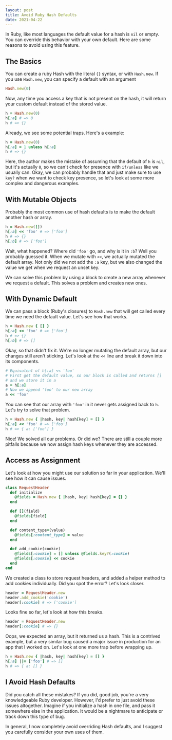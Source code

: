 ```yaml
---
layout: post
title: Avoid Ruby Hash Defaults
date: 2021-04-22
---
```


In Ruby, like most languages the default value for a hash is `nil` or empty. You
can override this behavior with your own default. Here are some reasons to avoid
using this feature.

The Basics
---------------------

You can create a ruby Hash with the literal `{}` syntax, or with `Hash.new`.
If you use `Hash.new`, you can specify a default with an argument

```ruby
Hash.new(0)
```

Now, any time you access a key that is not present on the hash, it will return
your custom default instead of the stored value.

```ruby
h = Hash.new(0)
h[:a] # => 0
h # => {}
```

Already, we see some potential traps. Here's a example:

```ruby
h = Hash.new(0)
h[:a] = 1 unless h[:a]
h # => {}
```

Here, the author makes the mistake of assuming that the default of `h` is `nil`,
but it's actually `0`, so we can't check for presence with `if/unless` like we
usually can. Okay, we can probably handle that and just make sure to use `key?`
when we want to check key presence, so let's look at some more complex and
dangerous examples.

With Mutable Objects
-------------------------

Probably the most common use of hash defaults is to make the default another
hash or array.

```ruby
h = Hash.new([])
h[:a] << 'foo' # => ['foo']
h # => {}
h[:b] # => ['foo']
```

Wait, what happened? Where did `'foo'` go, and why is it in `:b`? Well you
probably guessed it. When we mutate with `<<`, we actually mutated the default
array. Not only did we not add the `:a` key, but we also changed the value we
get when we request an unset key.

We can solve this problem by using a block to create a new array whenever we
request a default. This solves a problem and creates new ones.

With Dynamic Default
----------------------------

We can pass a block (Ruby's closures) to `Hash.new` that will get called every
time we need the default value. Let's see how that works.

```ruby
h = Hash.new { [] }
h[:a] << 'foo' # => ['foo']
h # => {}
h[:b] # => []
```

Okay, so that didn't fix it. We're no longer mutating the default array, but our
changes still aren't sticking. Let's look at the `<<` line and break it down
into its components.

```ruby
# Equivalent of h[:a] << 'foo'
# First get the default value, so our block is called and returns []
# and we store it in a
a = h[:a]
# Now we append 'foo' to our new array
a << 'foo'
```

You can see that our array with `'foo'` in it never gets assigned back to `h`.
Let's try to solve that problem.

```ruby
h = Hash.new { |hash, key| hash[key] = [] }
h[:a] << 'foo' # => ['foo']
h # => { a: ['foo'] }
```

Nice! We solved all our problems. Or did we? There are still a couple more
pitfalls because we now assign hash keys whenever they are accessed.

Access as Assignment
---------------------

Let's look at how you might use our solution so far in your application. We'll
see how it can cause issues.

```ruby
class RequestHeader
  def initialize
    @fields = Hash.new { |hash, key| hash[key] = {} }
  end

  def [](field)
    @fields[field]
  end

  def content_type=(value)
    @fields[:content_type] = value
  end

  def add_cookie(cookie)
    @fields[:cookie] = [] unless @fields.key?(:cookie)
    @fields[:cookie] << cookie
  end
end
```

We created a class to store request headers, and added a helper method to add
cookies individually. Did you spot the error? Let's look closer.

```ruby
header = RequestHeader.new
header.add_cookie('cookie')
header[:cookie] # => ['cookie']
```

Looks fine so far, let's look at how this breaks.

```ruby
header = RequestHeader.new
header[:cookie] # => {}
```

Oops, we expected an array, but it returned us a hash. This is a contrived
example, but a very similar bug caused a major issue in production for an app
that I worked on. Let's look at one more trap before wrapping up.

```ruby
h = Hash.new { |hash, key| hash[key] = [] }
h[:a] ||= ['foo'] # => []
h # => { a: [] }
```

I Avoid Hash Defaults
----------------------

Did you catch all these mistakes? If you did, good job, you're a very
knowledgeable Ruby developer. However, I'd prefer to just avoid these issues
altogether. Imagine if you initialize a hash in one file, and pass it somewhere
else in the application. It would be a nightmare to anticipate or track down
this type of bug.

In general, I now completely avoid overriding Hash defaults, and I suggest you
carefully consider your own uses of them.
